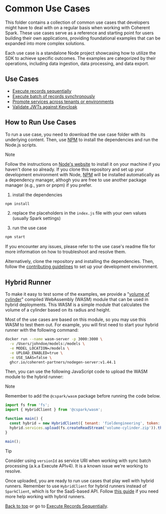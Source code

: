 <!-- markdownlint-disable-file MD029 -->

# Common Use Cases

This folder contains a collection of common use cases that developers might have to
deal with on a regular basis when working with Coherent Spark. These use cases serve
as a reference and starting point for users building their own applications, providing
foundational examples that can be expanded into more complex solutions.

Each use case is a standalone Node project showcasing how to utilize the SDK
to achieve specific outcomes. The examples are categorized by their operations,
including data ingestion, data processing, and data export.

## Use Cases

- [Execute records sequentially](api_v3_for_loop/readme.md)
- [Execute batch of records synchronously](api_v4_sync_batch/readme.md)
- [Promote services across tenants or environments](service_promotion/readme.md)
- [Validate JWTs against Keycloak](token_validation/readme.md)

## How to Run Use Cases

To run a use case, you need to download the use case folder with its underlying
content. Then, use [NPM] to install the dependencies and run the
Node.js scripts.

> [!NOTE]
> Follow the instructions on [Node's website](https://nodejs.org/en/download)
> to install it on your machine if you haven't done so already. If you clone this
> repository and set up your development environment with Node, [NPM] will be
> installed automatically as a dependency manager, althogh you are free to use
> another package manager (e.g., yarn or pnpm) if you prefer.

1. install the dependencies

```bash
npm install
```

2. replace the placeholders in the `index.js` file with your own values (usually Spark settings)

3. run the use case

```bash
npm start
```

If you encounter any issues, please refer to the use case's readme file for more
information on how to troubleshoot and resolve them.

Alternatively, clone the repository and installing the dependencies. Then, follow
the [contributing guidelines][contributing-url] to set up your development environment.

## Hybrid Runner

To make it easy to test some of the examples, we provide a "[volume of cylinder](volume-cylinder.zip)"
compiled WebAssembly (WASM) module that can be used in hybrid deployments. This WASM is
a simple module that calculates the volume of a cylinder based on its radius and height.

Most of the use cases are based on this module, so you may use this WASM to test
them out. For example, you will first need to start your hybrid runner with the
following command:

```bash
docker run --name wasm-server -p 3000:3000 \
  -v /Users/johndoe/models:/models \
  -e MODEL_LOCATION=/models \
  -e UPLOAD_ENABLED=true \
  -e USE_SAAS=false \
  ghcr.io/coherent-partners/nodegen-server:v1.44.1
```

Then, you can use the following JavaScript code to upload the WASM module to the hybrid runner:

> [!NOTE]
> Remember to add the `@cspark/wasm` package before running the code below.

```js
import fs from 'fs';
import { HybridClient } from '@cspark/wasm';

function main() {
  const hybrid = new HybridClient({ tenant: 'fieldengineering', token: 'open' });
  hybrid.services.upload(fs.createReadStream('volume-cylinder.zip')).then((response) => console.log(response.data));
}

main();
```

> [!TIP]
> Consider using `versionId` as service URI when working with sync batch processing
> (a.k.a Execute APIv4). It is a known issue we're working to resolve.

Once uploaded, you are ready to run use cases that play well with hybrid runners.
Remember to use `HybridClient` for hybrid runners instead of `SparkClient`,
which is for the SaaS-based API. Follow [this guide][hybrid-runner] if you need more
help working with hybrid runners.

[Back to top](#common-use-cases) or go to [Execute Records Sequentially](api_v3_for_loop).

<!-- References -->

[contributing-url]: https://github.com/Coherent-Partners/spark-ts-sdk/blob/main/CONTRIBUTING.md
[hybrid-runner]: https://github.com/Coherent-Partners/spark-ts-sdk/tree/main/packages/wasm
[npm]: https://docs.npmjs.com/downloading-and-installing-packages-locally
